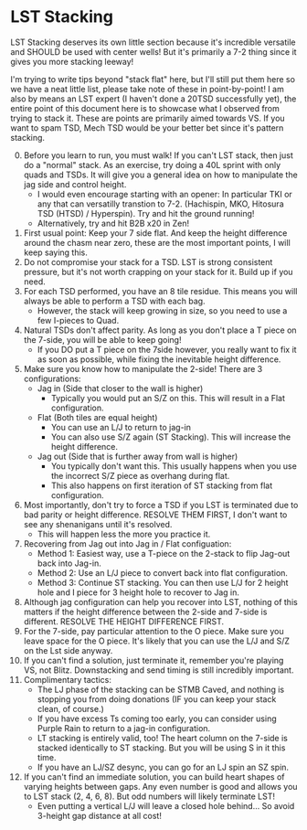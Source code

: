 # LST Stacking
LST Stacking deserves its own little section because it's incredible versatile and SHOULD be used with center wells! But it's primarily a 7-2 thing since it gives you more stacking leeway!

I'm trying to write tips beyond "stack flat" here, but I'll still put them here so we have a neat little list, please take note of these in point-by-point!
I am also by means an LST expert (I haven't done a 20TSD successfully yet), the entire point of this document here is to showcase what I observed from trying to stack it.
These are points are primarily aimed towards VS. If you want to spam TSD, Mech TSD would be your better bet since it's pattern stacking.

0. Before you learn to run, you must walk! If you can't LST stack, then just do a "normal" stack. As an exercise, try doing a 40L sprint with only quads and TSDs. It will give you a general idea on how to manipulate the jag side and control height.
    - I would even encourage starting with an opener: In particular TKI or any that can versatilly transtion to 7-2. (Hachispin, MKO, Hitosura TSD (HTSD) / Hyperspin). Try and hit the ground running!
    - Alternatively, try and hit B2B x20 in Zen!
1. First usual point: Keep your 7 side flat. And keep the height difference around the chasm near zero, these are the most important points, I will keep saying this.
2. Do not compromise your stack for a TSD. LST is strong consistent pressure, but it's not worth crapping on your stack for it. Build up if you need.
2. For each TSD performed, you have an 8 tile residue. This means you will always be able to perform a TSD with each bag.
    - However, the stack will keep growing in size, so you need to use a few I-pieces to Quad.
3. Natural TSDs don't affect parity. As long as you don't place a T piece on the 7-side, you will be able to keep going!
    - If you DO put a T piece on the 7side however, you really want to fix it as soon as possible, while fixing the inevitable height difference.
4. Make sure you know how to manipulate the 2-side! There are 3 configurations:
    - Jag in (Side that closer to the wall is higher)
        - Typically you would put an S/Z on this. This will result in a Flat configuration.
    - Flat (Both tiles are equal height)
        - You can use an L/J to return to jag-in
        - You can also use S/Z again (ST Stacking). This will increase the height difference.
    - Jag out (Side that is further away from wall is higher)
        - You typically don't want this. This usually happens when you use the incorrect S/Z piece as overhang during flat.
        - This also happens on first iteration of ST stacking from flat configuration.
5. Most importantly, don't try to force a TSD if you LST is terminated due to bad parity or height difference. RESOLVE THEM FIRST, I don't want to see any shenanigans until it's resolved.
    - This will happen less the more you practice it.
7. Recovering from Jag out into Jag in / Flat configuation:
    - Method 1: Easiest way, use a T-piece on the 2-stack to flip Jag-out back into Jag-in. 
    - Method 2: Use an L/J piece to convert back into flat configuration.
    - Method 3: Continue ST stacking. You can then use L/J for 2 height hole and I piece for 3 height hole to recover to Jag in.
8. Although jag configuration can help you recover into LST, nothing of this matters if the height difference between the 2-side and 7-side is different. RESOLVE THE HEIGHT DIFFERENCE FIRST.
9. For the 7-side, pay particular attention to the O piece. Make sure you leave space for the O piece. It's likely that you can use the L/J and S/Z on the Lst side anyway.
11. If you can't find a solution, just terminate it, remember you're playing VS, not Blitz. Downstacking and send timing is still incredibly important.
10. Complimentary tactics:
    - The LJ phase of the stacking can be STMB Caved, and nothing is stopping you from doing donations (IF you can keep your stack clean, of course.)
    - If you have excess Ts coming too early, you can consider using Purple Rain to return to a jag-in configuration.
    - LT stacking is entirely valid, too! The heart column on the 7-side is stacked identically to ST stacking. But you will be using S in it this time.
    - If you have an LJ/SZ desync, you can go for an LJ spin an SZ spin.
11. If you can't find an immediate solution, you can build heart shapes of varying heights between gaps. Any even number is good and allows you to LST stack (2, 4, 6, 8). But odd numbers will likely terminate LST! 
    - Even putting a vertical L/J will leave a closed hole behind... So avoid 3-height gap distance at all cost!